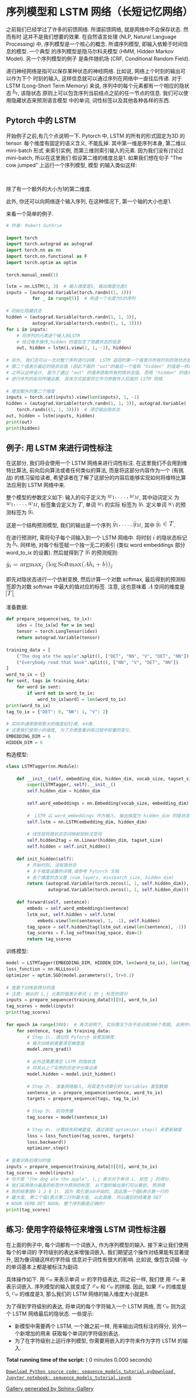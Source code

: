 # 序列模型和 LSTM 网络（长短记忆网络）

之前我们已经学过了许多的前馈网络. 所谓前馈网络, 就是网络中不会保存状态. 然而有时 这并不是我们想要的效果. 在自然语言处理 (NLP, Natural Language Processing) 中, 序列模型是一个核心的概念. 所谓序列模型, 即输入依赖于时间信息的模型. 一个典型 的序列模型是隐马尔科夫模型 (HMM, Hidden Markov Model). 另一个序列模型的例子 是条件随机场 (CRF, Conditional Random Field).

递归神经网络是指可以保存某种状态的神经网络. 比如说, 网络上个时刻的输出可以作为下个 时刻的输入, 这样信息就可以通过序列在网络中一直往后传递. 对于LSTM (Long-Short Term Memory) 来说, 序列中的每个元素都有一个相应的隐状态 ![h_t](img/tex-6c4ff69dbcc329835a33b80fe3a145c7.gif), 该隐状态 原则上可以包含序列当前结点之前的任一节点的信息. 我们可以使用隐藏状态来预测语言模型 中的单词, 词性标签以及其他各种各样的东西.

## Pytorch 中的 LSTM

开始例子之前,有几个点说明一下. Pytorch 中, LSTM 的所有的形式固定为3D 的 tensor. 每个维度有固定的语义含义, 不能乱掉. 其中第一维是序列本身, 第二维以 mini-batch 形式 来索引实例, 而第三维则索引输入的元素. 因为我们没有讨论过 mini-batch, 所以在这里我们 假设第二维的维度总是1\. 如果我们想在句子 “The cow jumped” 上运行一个序列模型, 模型 的输入类似这样:

![\begin{split}\begin{bmatrix} \overbrace{q_\text{The}}^\text{row vector} \\ q_\text{cow} \\ q_\text{jumped} \end{bmatrix}\end{split}](img/tex-48898c98ae1c479f5e5743a4ed94ff85.gif)

除了有一个额外的大小为1的第二维度.

此外, 你还可以向网络逐个输入序列, 在这种情况下, 第一个轴的大小也是1.

来看一个简单的例子.

```py
# 作者: Robert Guthrie

import torch
import torch.autograd as autograd
import torch.nn as nn
import torch.nn.functional as F
import torch.optim as optim

torch.manual_seed(1)

```

```py
lstm = nn.LSTM(3, 3)  # 输入维度是3, 输出维度也是3
inputs = [autograd.Variable(torch.randn((1, 3)))
          for _ in range(5)]  # 构造一个长度为5的序列

# 初始化隐藏状态
hidden = (autograd.Variable(torch.randn(1, 1, 3)),
          autograd.Variable(torch.randn((1, 1, 3))))
for i in inputs:
    # 将序列的元素逐个输入到LSTM
    # 经过每步操作,hidden 的值包含了隐藏状态的信息
    out, hidden = lstm(i.view(1, 1, -1), hidden)

# 另外, 我们还可以一次对整个序列进行训练. LSTM 返回的第一个值表示所有时刻的隐状态值,
# 第二个值表示最近的隐状态值 (因此下面的 "out"的最后一个值和 "hidden" 的值是一样的).
# 之所以这样设计, 是为了通过 "out" 的值来获取所有的隐状态值, 而用 "hidden" 的值来
# 进行序列的反向传播运算, 具体方式就是将它作为参数传入后面的 LSTM 网络.

# 增加额外的第二个维度
inputs = torch.cat(inputs).view(len(inputs), 1, -1)
hidden = (autograd.Variable(torch.randn(1, 1, 3)), autograd.Variable(
    torch.randn((1, 1, 3))))  # 清空输出隐状态
out, hidden = lstm(inputs, hidden)
print(out)
print(hidden)

```

## 例子: 用 LSTM 来进行词性标注

在这部分, 我们将会使用一个 LSTM 网络来进行词性标注. 在这里我们不会用到维特比算法, 前向后向算法或者任何类似的算法, 而是将这部分内容作为一个 (有挑战) 的练习留给读者, 希望读者在了解了这部分的内容后能够实现如何将维特比算法应用到 LSTM 网络中来.

整个模型的参数定义如下: 输入的句子定义为 ![w_1, \dots, w_M](img/tex-ee8a819016d6a550cab1f4c74f4ab6e5.gif), 其中动词定义 为 ![w_1, \dots, w_M](img/tex-ee8a819016d6a550cab1f4c74f4ab6e5.gif), 标签集合定义为 ![T](img/tex-b9ece18c950afbfa6b0fdbfa4ff731d3.gif), 单词 ![w_i](img/tex-aa38f107289d4d73d516190581397349.gif) 的实际 标签为 ![y_i](img/tex-8d62e469fb30ed435a668eb5c035b1f6.gif). 定义单词 ![w_i](img/tex-aa38f107289d4d73d516190581397349.gif) 的预测标签为 ![\hat{y}_i](img/tex-99600e95adcc97c986df86d4b612cf52.gif).

这是一个结构预测模型, 我们的输出是一个序列 ![\hat{y}_1, \dots, \hat{y}_M](img/tex-efc974dfec8352388b7f29d324a914fa.gif), 其中 ![\hat{y}_i \in T](img/tex-56b37e7a393cf3c9d2cf53b75da99b8e.gif).

在进行预测时, 需将句子每个词输入到一个 LSTM 网络中. 将时刻 ![i](img/tex-865c0c0b4ab0e063e5caa3387c1a8741.gif) 的隐状态标记 为 ![h_i](img/tex-57339b77b3af15427b7154f4daf8a223.gif). 同样地, 对每个标签赋一个独一无二的索引 (类似 word embeddings 部分 word_to_ix 的设置). 然后就得到了 ![\hat{y}_i](img/tex-99600e95adcc97c986df86d4b612cf52.gif) 的预测规则:

![\hat{y}_i = \text{argmax}_j \ (\log \text{Softmax}(Ah_i + b))_j](img/tex-edd60118caf4e12048613a1e39235fbe.gif)

即先对隐状态进行一个仿射变换, 然后计算一个对数 softmax, 最后得到的预测标签即为对数 softmax 中最大的值对应的标签. 注意, 这也意味着 ![A](img/tex-7fc56270e7a70fa81a5935b72eacbe29.gif) 空间的维度是 ![|T|](img/tex-d661bcf5071c228c5d4e72a7a34b0ff4.gif).

准备数据:

```py
def prepare_sequence(seq, to_ix):
    idxs = [to_ix[w] for w in seq]
    tensor = torch.LongTensor(idxs)
    return autograd.Variable(tensor)

training_data = [
    ("The dog ate the apple".split(), ["DET", "NN", "V", "DET", "NN"]),
    ("Everybody read that book".split(), ["NN", "V", "DET", "NN"])
]
word_to_ix = {}
for sent, tags in training_data:
    for word in sent:
        if word not in word_to_ix:
            word_to_ix[word] = len(word_to_ix)
print(word_to_ix)
tag_to_ix = {"DET": 0, "NN": 1, "V": 2}

# 实际中通常使用更大的维度如32维, 64维.
# 这里我们使用小的维度, 为了方便查看训练过程中权重的变化.
EMBEDDING_DIM = 6
HIDDEN_DIM = 6

```

构造模型:

```py
class LSTMTagger(nn.Module):

    def __init__(self, embedding_dim, hidden_dim, vocab_size, tagset_size):
        super(LSTMTagger, self).__init__()
        self.hidden_dim = hidden_dim

        self.word_embeddings = nn.Embedding(vocab_size, embedding_dim)

        #  LSTM 以 word_embeddings 作为输入, 输出维度为 hidden_dim 的隐状态值
        self.lstm = nn.LSTM(embedding_dim, hidden_dim)

        # 线性层将隐状态空间映射到标注空间
        self.hidden2tag = nn.Linear(hidden_dim, tagset_size)
        self.hidden = self.init_hidden()

    def init_hidden(self):
        # 开始时刻, 没有隐状态
        # 关于维度设置的详情,请参考 Pytorch 文档
        # 各个维度的含义是 (num_layers, minibatch_size, hidden_dim)
        return (autograd.Variable(torch.zeros(1, 1, self.hidden_dim)),
                autograd.Variable(torch.zeros(1, 1, self.hidden_dim)))

    def forward(self, sentence):
        embeds = self.word_embeddings(sentence)
        lstm_out, self.hidden = self.lstm(
            embeds.view(len(sentence), 1, -1), self.hidden)
        tag_space = self.hidden2tag(lstm_out.view(len(sentence), -1))
        tag_scores = F.log_softmax(tag_space, dim=1)
        return tag_scores

```

训练模型:

```py
model = LSTMTagger(EMBEDDING_DIM, HIDDEN_DIM, len(word_to_ix), len(tag_to_ix))
loss_function = nn.NLLLoss()
optimizer = optim.SGD(model.parameters(), lr=0.1)

# 查看下训练前得分的值
# 注意: 输出的 i,j 元素的值表示单词 i 的 j 标签的得分
inputs = prepare_sequence(training_data[0][0], word_to_ix)
tag_scores = model(inputs)
print(tag_scores)

for epoch in range(300):  # 再次说明下, 实际情况下你不会训练300个周期, 此例中我们只是构造了一些假数据
    for sentence, tags in training_data:
        # Step 1\. 请记住 Pytorch 会累加梯度
        # 每次训练前需要清空梯度值
        model.zero_grad()

        # 此外还需要清空 LSTM 的隐状态
        # 将其从上个实例的历史中分离出来
        model.hidden = model.init_hidden()

        # Step 2\. 准备网络输入, 将其变为词索引的 Variables 类型数据
        sentence_in = prepare_sequence(sentence, word_to_ix)
        targets = prepare_sequence(tags, tag_to_ix)

        # Step 3\. 前向传播
        tag_scores = model(sentence_in)

        # Step 4\. 计算损失和梯度值, 通过调用 optimizer.step() 来更新梯度
        loss = loss_function(tag_scores, targets)
        loss.backward()
        optimizer.step()

# 查看训练后得分的值
inputs = prepare_sequence(training_data[0][0], word_to_ix)
tag_scores = model(inputs)
# 句子是 "the dog ate the apple", i,j 表示对于单词 i, 标签 j 的得分.
# 我们采用得分最高的标签作为预测的标签. 从下面的输出我们可以看到, 预测得
# 到的结果是0 1 2 0 1\. 因为 索引是从0开始的, 因此第一个值0表示第一行的
# 最大值, 第二个值1表示第二行的最大值, 以此类推. 所以最后的结果是 DET
# NOUN VERB DET NOUN, 整个序列都是正确的!
print(tag_scores)

```

## 练习: 使用字符级特征来增强 LSTM 词性标注器

在上面的例子中, 每个词都有一个词嵌入, 作为序列模型的输入. 接下来让我们使用每个的单词的 字符级别的表达来增强词嵌入. 我们期望这个操作对结果能有显著提升, 因为像词缀这样的字符级 信息对于词性有很大的影响. 比如说, 像包含词缀 _-ly_ 的单词基本上都是被标注为副词.

具体操作如下. 用 ![c_w](img/tex-8038e14a2604b0c99b2a9481de35e3a5.gif) 来表示单词 ![w](img/tex-f1290186a5d0b1ceab27f4e77c0c5d68.gif) 的字符级表达, 同之前一样, 我们使 用 ![x_w](img/tex-5a7fa14dac5c9d494aa75b18e1ad9a51.gif) 来表示词嵌入. 序列模型的输入就变成了 ![x_w](img/tex-5a7fa14dac5c9d494aa75b18e1ad9a51.gif) 和 ![c_w](img/tex-8038e14a2604b0c99b2a9481de35e3a5.gif) 的拼接. 因此, 如果 ![x_w](img/tex-5a7fa14dac5c9d494aa75b18e1ad9a51.gif) 的维度是5, ![c_w](img/tex-8038e14a2604b0c99b2a9481de35e3a5.gif) 的维度是3, 那么我们的 LSTM 网络的输入维度大小就是8.

为了得到字符级别的表达, 将单词的每个字符输入一个 LSTM 网络, 而 ![c_w](img/tex-8038e14a2604b0c99b2a9481de35e3a5.gif) 则为这个 LSTM 网络最后的隐状态. 一些提示:

*   新模型中需要两个 LSTM, 一个跟之前一样, 用来输出词性标注的得分, 另外一个新增加的用来 获取每个单词的字符级别表达.
*   为了在字符级别上运行序列模型, 你需要用嵌入的字符来作为字符 LSTM 的输入.

**Total running time of the script:** ( 0 minutes 0.000 seconds)

[`Download Python source code: sequence_models_tutorial.py`](../../_downloads/sequence_models_tutorial.py)[`Download Jupyter notebook: sequence_models_tutorial.ipynb`](../../_downloads/sequence_models_tutorial.ipynb)

[Gallery generated by Sphinx-Gallery](https://sphinx-gallery.readthedocs.io)